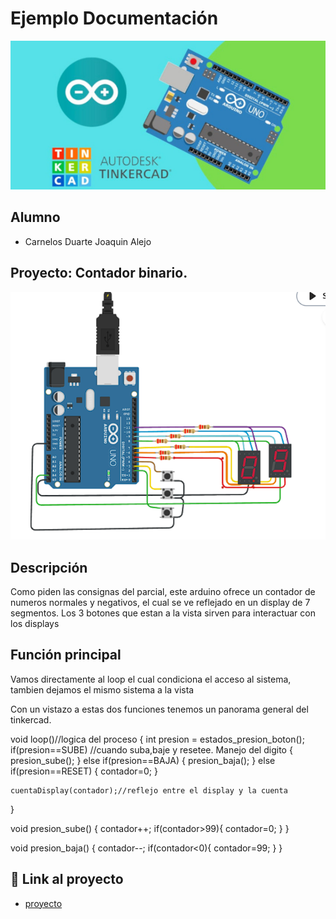 # Ejemplo Documentación 
![Tinkercad](./img/ArduinoTinkercad.jpg)


## Alumno
- Carnelos Duarte Joaquin Alejo


## Proyecto: Contador binario.
![Tinkercad](./img/arduino-parcial-parte-1.png)


## Descripción
Como piden las consignas del parcial, este arduino ofrece un contador de numeros normales y negativos, el cual se ve reflejado en un display de 7 segmentos.
Los 3 botones que estan a la vista sirven para interactuar con los displays

## Función principal
  Vamos directamente al loop el cual condiciona el acceso al sistema, tambien dejamos el mismo sistema a la vista

  Con un vistazo a estas dos funciones tenemos un panorama general del tinkercad.

void loop()//logica del proceso
{
  int presion = estados_presion_boton();
	if(presion==SUBE) //cuando suba,baje y resetee. Manejo del digito
    {
     presion_sube();
    }
  	else if(presion==BAJA)
    {
      presion_baja();
    }
   	else if(presion==RESET)
    {
     contador=0;
    }
	
  	cuentaDisplay(contador);//reflejo entre el display y la cuenta
}


void presion_sube()
{
  contador++;
  if(contador>99){
    contador=0;
  }
}

void presion_baja()
{
  contador--;
  if(contador<0){
      contador=99;
  }
}


## :robot: Link al proyecto
- [proyecto](https://www.tinkercad.com/things/kCfR0ujsA8J?sharecode=iV9mXHEFxM3TK2bNFlhRyc5ZcjT5s7arDIsjgMA9LAw)
